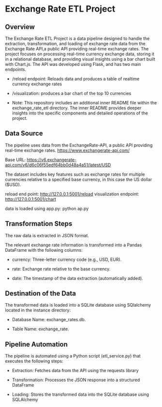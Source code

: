 
#  Exchange Rate ETL Project

## Overview

The Exchange Rate ETL Project is a data pipeline designed to handle the extraction, transformation, and loading of exchange rate data from the Exchange Rate API,a public API providing real-time exchange rates. The project focuses on processing real-time currency exchange data, storing it in a relational database, and providing visual insights using a bar chart built with Chart.js. The API was developed using Flask, and has two main endpoints.

   * /reload endpoint: Reloads data and produces a table of realtime currency exchange rates
   * /visualization: produces a bar chart of the top 10 currencies





* Note: This repository includes an additional inner README file within the exchange_rate_etl directory. The inner README provides deeper insights into the specific components and detailed operations of the project.



## Data Source

The pipeline uses data from the ExchangeRate-API, a public API providing real-time exchange rates.  https://www.exchangerate-api.com/

Base URL: https://v6.exchangerate-api.com/v6/d6c06f55edf64bb0d48a4a51/latest/USD

The dataset includes key features such as exchange rates for multiple currencies relative to a specified base currency, in this case the US dollar ($USD).

reload end point: http://127.0.0.1:5001/reload
visualization endpoint: http://127.0.0.1:5001/chart

data is loaded using app.py: python ap.py


## Transformation Steps

The raw data is extracted in JSON format.

The relevant exchange rate information is transformed into a Pandas DataFrame with the following columns:

 * currency: Three-letter currency code (e.g., USD, EUR).

 * rate: Exchange rate relative to the base currency.

 * date: The timestamp of the data extraction (automatically added).

## Destination of the Data

The transformed data is loaded into a SQLite database using SQlalchemy located in the instance directory:

 * Database Name: exchange_rates.db.

 * Table Name: exchange_rate.

## Pipeline Automation

The pipeline is automated using a Python script (etl_service.py) that executes the following steps:

* Extraction: Fetches data from the API using the requests library

* Transformation: Processes the JSON response into a structured DataFrame

* Loading: Stores the transformed data into the SQLite database using SQLAlchemy

  


